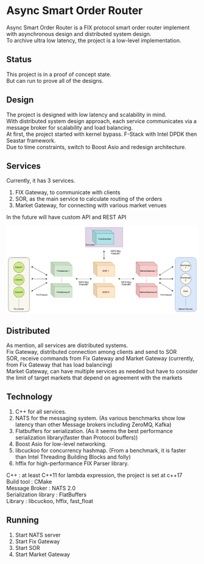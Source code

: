 # Async Smart Order Router
Async Smart Order Router is a FIX protocol smart order router implement with asynchronous design and distributed system design.  
To archive ultra low latency, the project is a low-level implementation.

## Status
This project is in a proof of concept state.   
But can run to prove all of the designs.

## Design
The project is designed with low latency and scalability in mind.  
With distributed system design approach, each service communicates via a message broker for scalability and load balancing.  
At first, the project started with kernel bypass. F-Stack with Intel DPDK then Seastar framework.  
Due to time constraints, switch to Boost Asio and redesign architecture.  

## Services
Currently, it has 3 services.
1.	FIX Gateway, to communicate with clients
2.	SOR, as the main service to calculate routing of the orders
3.	Market Gateway, for connecting with various market venues

In the future will have custom API and REST API

![Image of System](https://raw.githubusercontent.com/na-ho/Async-Smart-Order-Router/master/Doc/SystemArchitecture.png)

## Distributed
As mention, all services are distributed systems.  
Fix Gateway, distributed connection among clients and send to SOR  
SOR, receive commands from Fix Gateway and Market Gateway (currently, from Fix Gateway that has load balancing)  
Market Gateway, can have multiple services as needed but have to consider the limit of target markets that depend on agreement with the markets

## Technology
1.	C++ for all services.
2.	NATS for the messaging system. 
	(As various benchmarks show low latency than other Message brokers including ZeroMQ, Kafka)
3.	Flatbuffers for serialization. 
	(As it seems the best performance serialization library(faster than Protocol buffers))
4.	Boost Asio for low-level networking.
5.	libcuckoo for concurrency hashmap.
	(From a benchmark, it is faster than Intel Threading Building Blocks and folly)
6.	hffix for high-performance FIX Parser library.

C++ : at least C++11 for lambda expression, the project is set at c++17  
Build tool : CMake  
Message Broker : NATS 2.0  
Serialization library : FlatBuffers  
Library : libcuckoo, hffix, fast_float  

## Running
1.	Start NATS server
2.	Start Fix Gateway
3.	Start SOR
4.	Start Market Gateway
